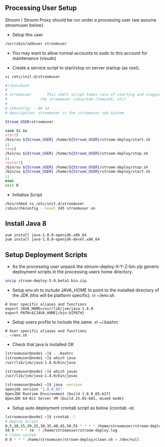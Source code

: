 ## Processing User Setup

Stroom / Stroom Proxy should be run under a processing user (we assume stroomuser below).

- Setup this user

```bash
/usr/sbin/adduser stroomuser
```

- You may want to allow normal accounts to sudo to this account for maintenance (visudo)

- Create a service script to start/stop on server startup (as root).  

```bash
vi /etc/init.d/stroomuser

#!/bin/bash
#
# stroomuser       This shell script takes care of starting and stopping
#               the stroomuser subsystem (tomcat6, etc)
#
# chkconfig: - 86 14
# description: stroomuser is the stroomuser sub system

Stroom_USER=stroomuser

case $1 in
start)
/bin/su ${Stroom_USER} /home/${Stroom_USER}/stroom-deploy/start.sh
;;
stop)
/bin/su ${Stroom_USER} /home/${Stroom_USER}/stroom-deploy/stop.sh
;;
restart)
/bin/su ${Stroom_USER} /home/${Stroom_USER}/stroom-deploy/stop.sh
/bin/su ${Stroom_USER} /home/${Stroom_USER}/stroom-deploy/start.sh
;;
esac
exit 0
```

- Initialise Script

```bash
/bin/chmod +x /etc/init.d/stroomuser
/sbin/chkconfig --level 345 stroomuser on
```

## Install Java 8

```bash
yum install java-1.8.0-openjdk.x86_64
yum install java-1.8.0-openjdk-devel.x86_64
```

## Setup Deployment Scripts 

- As the processing user unpack the stroom-deploy-X-Y-Z-bin.zip generic deployment
scripts in the processing users home directory.

```bash
unzip stroom-deploy-5.0.beta1-bin.zip
```

- Setup env.sh to include JAVA_HOME to point to the installed directory of the JDK 
(this will be platform specific).  vi ~/env.sh

```
# User specific aliases and functions
export JAVA_HOME=/usr/lib/jvm/java-1.8.0
export PATH=${JAVA_HOME}/bin:${PATH}
```
    
- Setup users profile to include the same.  vi ~/.bashrc
 
``` 
# User specific aliases and functions
. ~/env.sh
```	 

- Check that java is installed OK

```bash
[stroomuser@node1 ~]$ . .bashrc
[stroomuser@node1 ~]$ which java
/usr/lib/jvm/java-1.8.0/bin/java

[stroomuser@node1 ~]$ which javac
/usr/lib/jvm/java-1.8.0/bin/javac

[stroomuser@node1 ~]$ java -version
openjdk version "1.8.0_65"
OpenJDK Runtime Environment (build 1.8.0_65-b17)
OpenJDK 64-Bit Server VM (build 25.65-b01, mixed mode)
```
   
- Setup auto deployment crontab script as below (crontab -e)

```bash
[stroomuser@node1 ~]$ crontab -l
# Deploy Script
0,5,10,15,20,25,30,35,40,45,50,55 * * * * /home/stroomuser/stroom-deploy/deploy.sh >> /home/stroomuser/stroom-deploy.log
59 0 * * * rm -f /home/stroomuser/stroom-deploy.log
# Clean system
0 0 * * * /home/stroomuser/stroom-deploy/clean.sh > /dev/null
```
